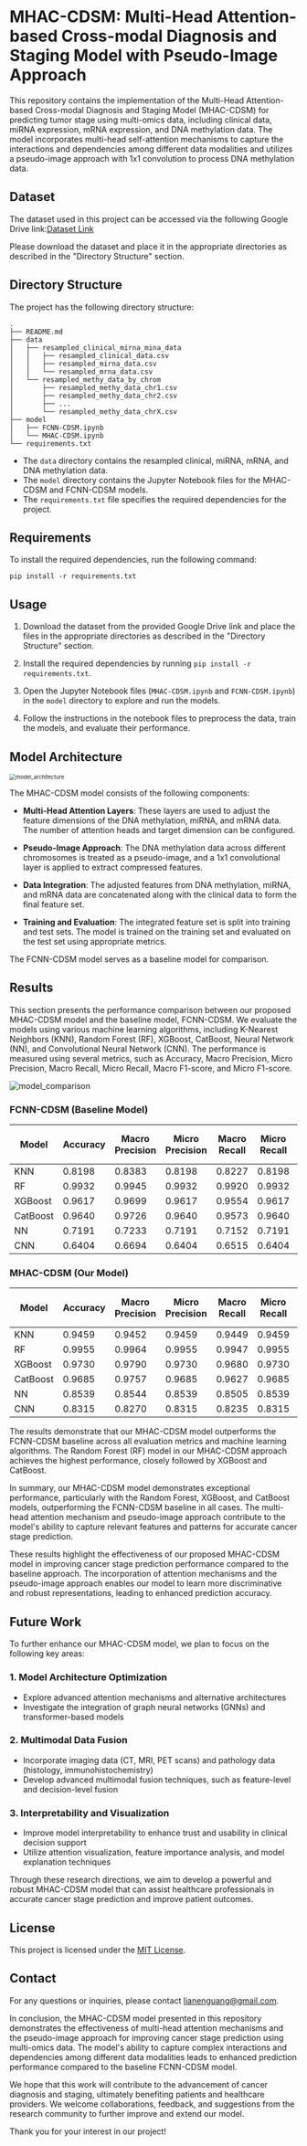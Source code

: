 # MHAC-CDSM: Multi-Head Attention-based Cross-modal Diagnosis and Staging Model with Pseudo-Image Approach

This repository contains the implementation of the Multi-Head Attention-based Cross-modal Diagnosis and Staging Model (MHAC-CDSM) for predicting tumor stage using multi-omics data, including clinical data, miRNA expression, mRNA expression, and DNA methylation data. The model incorporates multi-head self-attention mechanisms to capture the interactions and dependencies among different data modalities and utilizes a pseudo-image approach with 1x1 convolution to process DNA methylation data.

## Dataset

The dataset used in this project can be accessed via the following Google Drive link:[Dataset Link](https://drive.google.com/drive/folders/100kREKOJBSrByy_A693x3xdzLqa9HcUL?usp=drive_link)

Please download the dataset and place it in the appropriate directories as described in the "Directory Structure" section.

## Directory Structure

The project has the following directory structure:

```shell
.
├── README.md  
├── data
│   ├── resampled_clinical_mirna_mina_data
│   │   ├── resampled_clinical_data.csv
│   │   ├── resampled_mirna_data.csv  
│   │   └── resampled_mrna_data.csv
│   └── resampled_methy_data_by_chrom
│       ├── resampled_methy_data_chr1.csv
│       ├── resampled_methy_data_chr2.csv
│       ├── ...  
│       └── resampled_methy_data_chrX.csv
├── model
│   ├── FCNN-CDSM.ipynb
│   └── MHAC-CDSM.ipynb
└── requirements.txt
```

- The `data` directory contains the resampled clinical, miRNA, mRNA, and DNA methylation data.
- The `model` directory contains the Jupyter Notebook files for the MHAC-CDSM and FCNN-CDSM models.  
- The `requirements.txt` file specifies the required dependencies for the project.

## Requirements

To install the required dependencies, run the following command:

```
pip install -r requirements.txt
```

## Usage

1. Download the dataset from the provided Google Drive link and place the files in the appropriate directories as described in the "Directory Structure" section.

2. Install the required dependencies by running `pip install -r requirements.txt`.

3. Open the Jupyter Notebook files (`MHAC-CDSM.ipynb` and `FCNN-CDSM.ipynb`) in the `model` directory to explore and run the models.

4. Follow the instructions in the notebook files to preprocess the data, train the models, and evaluate their performance.

## Model Architecture

<img src="image/model_architecture.png" alt="model_architecture" style="zoom:67%;" />

The MHAC-CDSM model consists of the following components:

- **Multi-Head Attention Layers**: These layers are used to adjust the feature dimensions of the DNA methylation, miRNA, and mRNA data. The number of attention heads and target dimension can be configured.

- **Pseudo-Image Approach**: The DNA methylation data across different chromosomes is treated as a pseudo-image, and a 1x1 convolutional layer is applied to extract compressed features.

- **Data Integration**: The adjusted features from DNA methylation, miRNA, and mRNA data are concatenated along with the clinical data to form the final feature set.

- **Training and Evaluation**: The integrated feature set is split into training and test sets. The model is trained on the training set and evaluated on the test set using appropriate metrics.

The FCNN-CDSM model serves as a baseline model for comparison.

## Results

This section presents the performance comparison between our proposed MHAC-CDSM model and the baseline model, FCNN-CDSM. We evaluate the models using various machine learning algorithms, including K-Nearest Neighbors (KNN), Random Forest (RF), XGBoost, CatBoost, Neural Network (NN), and Convolutional Neural Network (CNN). The performance is measured using several metrics, such as Accuracy, Macro Precision, Micro Precision, Macro Recall, Micro Recall, Macro F1-score, and Micro F1-score.

![model_comparison](image/model_comparison.png)

### FCNN-CDSM (Baseline Model)

| Model    | Accuracy | Macro Precision | Micro Precision | Macro Recall | Micro Recall | Macro F1-score | Micro F1-score |
| -------- | -------- | --------------- | --------------- | ------------ | ------------ | -------------- | -------------- |
| KNN      | 0.8198   | 0.8383          | 0.8198          | 0.8227       | 0.8198       | 0.8273         | 0.8198         |
| RF       | 0.9932   | 0.9945          | 0.9932          | 0.9920       | 0.9932       | 0.9932         | 0.9932         |
| XGBoost  | 0.9617   | 0.9699          | 0.9617          | 0.9554       | 0.9617       | 0.9596         | 0.9617         |
| CatBoost | 0.9640   | 0.9726          | 0.9640          | 0.9573       | 0.9640       | 0.9618         | 0.9640         |
| NN       | 0.7191   | 0.7233          | 0.7191          | 0.7152       | 0.7191       | 0.7117         | 0.7191         |
| CNN      | 0.6404   | 0.6694          | 0.6404          | 0.6515       | 0.6404       | 0.6484         | 0.6404         |

### MHAC-CDSM (Our Model)

| Model    | Accuracy | Macro Precision | Micro Precision | Macro Recall | Micro Recall | Macro F1-score | Micro F1-score |
| -------- | -------- | --------------- | --------------- | ------------ | ------------ | -------------- | -------------- |
| KNN      | 0.9459   | 0.9452          | 0.9459          | 0.9449       | 0.9459       | 0.9450         | 0.9459         |
| RF       | 0.9955   | 0.9964          | 0.9955          | 0.9947       | 0.9955       | 0.9955         | 0.9955         |
| XGBoost  | 0.9730   | 0.9790          | 0.9730          | 0.9680       | 0.9730       | 0.9718         | 0.9730         |
| CatBoost | 0.9685   | 0.9757          | 0.9685          | 0.9627       | 0.9685       | 0.9668         | 0.9685         |
| NN       | 0.8539   | 0.8544          | 0.8539          | 0.8505       | 0.8539       | 0.8506         | 0.8539         |
| CNN      | 0.8315   | 0.8270          | 0.8315          | 0.8235       | 0.8315       | 0.8036         | 0.8315         |

The results demonstrate that our MHAC-CDSM model outperforms the FCNN-CDSM baseline across all evaluation metrics and machine learning algorithms. The Random Forest (RF) model in our MHAC-CDSM approach achieves the highest performance, closely followed by XGBoost and CatBoost.

In summary, our MHAC-CDSM model demonstrates exceptional performance, particularly with the Random Forest, XGBoost, and CatBoost models, outperforming the FCNN-CDSM baseline in all cases. The multi-head attention mechanism and pseudo-image approach contribute to the model's ability to capture relevant features and patterns for accurate cancer stage prediction.

These results highlight the effectiveness of our proposed MHAC-CDSM model in improving cancer stage prediction performance compared to the baseline approach. The incorporation of attention mechanisms and the pseudo-image approach enables our model to learn more discriminative and robust representations, leading to enhanced prediction accuracy.

## Future Work

To further enhance our MHAC-CDSM model, we plan to focus on the following key areas:

### 1. Model Architecture Optimization

- Explore advanced attention mechanisms and alternative architectures
- Investigate the integration of graph neural networks (GNNs) and transformer-based models

### 2. Multimodal Data Fusion

- Incorporate imaging data (CT, MRI, PET scans) and pathology data (histology, immunohistochemistry)
- Develop advanced multimodal fusion techniques, such as feature-level and decision-level fusion

### 3. Interpretability and Visualization

- Improve model interpretability to enhance trust and usability in clinical decision support
- Utilize attention visualization, feature importance analysis, and model explanation techniques

Through these research directions, we aim to develop a powerful and robust MHAC-CDSM model that can assist healthcare professionals in accurate cancer stage prediction and improve patient outcomes.

## License

This project is licensed under the [MIT License](LICENSE).

## Contact

For any questions or inquiries, please contact [lianenguang@gmail.com](mailto:lianenguang@gmail.com).

In conclusion, the MHAC-CDSM model presented in this repository demonstrates the effectiveness of multi-head attention mechanisms and the pseudo-image approach for improving cancer stage prediction using multi-omics data. The model's ability to capture complex interactions and dependencies among different data modalities leads to enhanced prediction performance compared to the baseline FCNN-CDSM model.

We hope that this work will contribute to the advancement of cancer diagnosis and staging, ultimately benefiting patients and healthcare providers. We welcome collaborations, feedback, and suggestions from the research community to further improve and extend our model.

Thank you for your interest in our project!
